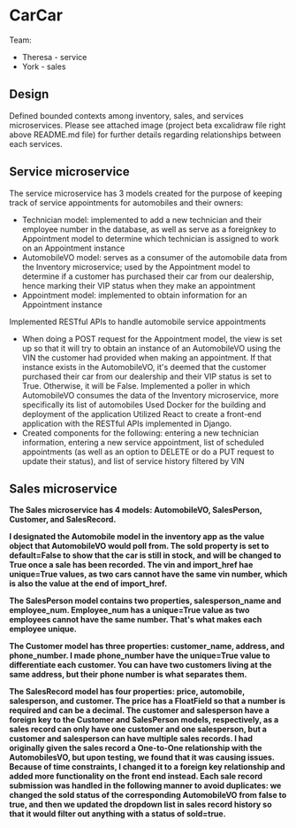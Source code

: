 # CarCar

Team:

* Theresa - service
* York - sales

## Design

Defined bounded contexts among inventory, sales, and services microservices.
Please see attached image (project beta excalidraw file right above README.md file) for further details regarding relationships between each services.

## Service microservice

The service microservice has 3 models created for the purpose of keeping track of service appointments for automobiles and their owners:
- Technician model: implemented to add a new technician and their employee number in the database, as well as serve as a foreignkey to Appointment model to determine which technician is assigned to work on an Appointment instance
- AutomobileVO model: serves as a consumer of the automobile data from the Inventory microservice; used by the Appointment model to determine if a customer has purchased their car from our dealership, hence marking their VIP status when they make an appointment
- Appointment model: implemented to obtain information for an Appointment instance

Implemented RESTful APIs to handle automobile service appointments
- When doing a POST request for the Appointment model, the view is set up so that it will try to obtain an instance of an AutomobileVO using the VIN the customer had provided when making an appointment. If that instance exists in the AutomobileVO, it's deemed that the customer purchased their car from our dealership and their VIP status is set to True. Otherwise, it will be False.
Implemented a poller in which AutomobileVO consumes the data of the Inventory microservice, more specifically its list of automobiles
Used Docker for the building and deployment of the application
Utilized React to create a front-end application with the RESTful APIs implemented in Django.
- Created components for the following: entering a new technician information, entering a new service appointment, list of scheduled appointments (as well as an option to DELETE or do a PUT request to update their status), and list of service history filtered by VIN


## Sales microservice

**The Sales microservice has 4 models: AutomobileVO, SalesPerson, Customer, and SalesRecord.**

**I designated the Automobile model in the inventory app as the value object that AutomobileVO would poll from. The sold property is set to default=False to show that the car is still in stock, and will be changed to True once a sale has been recorded. The vin and import_href hae unique=True values, as two cars cannot have the same vin number, which is also the value at the end of import_href.**

**The SalesPerson model contains two properties, salesperson_name and employee_num. Employee_num has a unique=True value as two employees cannot have the same number. That's what makes each employee unique.**

**The Customer model has three properties: customer_name, address, and phone_number. I made phone_number have the unique=True value to differentiate each customer. You can have two customers living at the same address, but their phone number is what separates them.**

**The SalesRecord model has four properties: price, automobile, salesperson, and customer. The price has a FloatField so that a number is required and can be a decimal. The customer and salesperson have a foreign key to the Customer and SalesPerson models, respectively, as a sales record can only have one customer and one salesperson, but a customer and salesperson can have multiple sales records. I had originally given the sales record a One-to-One relationship with the AutomobilesVO, but upon testing, we found that it was causing issues. Because of time constraints, I changed it to a foreign key relationship and added more functionality on the front end instead. Each sale record submission was handled in the following manner to avoid duplicates: we changed the sold status of the corresponding AutomobileVO from false to true, and then we updated the dropdown list in sales record history so that it would filter out anything with a status of sold=true.**
